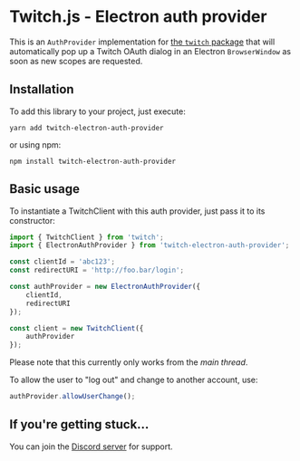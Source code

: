 # Twitch.js - Electron auth provider

This is an `AuthProvider` implementation for [the `twitch` package](https://github.com/d-fischer/twitch)
that will automatically pop up a Twitch OAuth dialog in an Electron `BrowserWindow`
as soon as new scopes are requested.

## Installation

To add this library to your project, just execute:
	
	yarn add twitch-electron-auth-provider

or using npm:

	npm install twitch-electron-auth-provider

## Basic usage

To instantiate a TwitchClient with this auth provider, just pass it to its constructor:

```ts
import { TwitchClient } from 'twitch';
import { ElectronAuthProvider } from 'twitch-electron-auth-provider';

const clientId = 'abc123';
const redirectURI = 'http://foo.bar/login';

const authProvider = new ElectronAuthProvider({
    clientId,
    redirectURI
});

const client = new TwitchClient({
	authProvider
});
```

Please note that this currently only works from the *main thread*.

To allow the user to "log out" and change to another account, use:

```ts
authProvider.allowUserChange();
```

## If you're getting stuck...

You can join the [Discord server](https://discord.gg/b9ZqMfz) for support.
